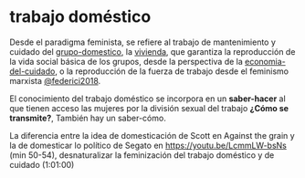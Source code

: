 # trabajo doméstico

Desde el paradigma feminista, se refiere al trabajo de mantenimiento y cuidado del [grupo-domestico](grupo-domestico.md), la [vivienda](vivienda.md), que garantiza la reproducción de la vida social básica de los grupos, desde la perspectiva de la [economia-del-cuidado](economia-del-cuidado.md), o la reproducción de la fuerza de trabajo desde el feminismo marxista [@federici2018](@federici2018.md).

El conocimiento del trabajo doméstico se incorpora en un **saber-hacer** al que tienen acceso las mujeres por la división sexual del trabajo **¿Cómo se transmite?**, También hay un saber-cómo.

La diferencia entre la idea de domesticación de Scott en Against the grain y la de domesticar lo político de Segato en https://youtu.be/LcmmLW-bsNs (min 50-54), desnaturalizar la feminización del trabajo doméstico y de cuidado (1:01:00)
